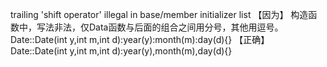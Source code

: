 trailing 'shift operator' illegal in base/member initializer list
【因为】
构造函数中，写法非法，仅Data函数与后面的组合之间用分号，其他用逗号。
Date::Date(int y,int m,int d):year(y):month(m):day(d){}
【正确】
Date::Date(int y,int m,int d):year(y),month(m),day(d){}
